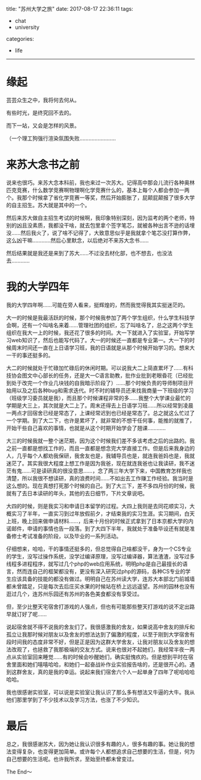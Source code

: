 title: "苏州大学之旅"
date: 2017-08-17 22:36:11
tags:
- chat
- university

categories:
- life
---

# 缘起

芸芸众生之中，我将何去何从。

有些时光，是终究回不去的。

而下一站，又会是怎样的风景。

（一个理工狗强行渲染氛围失败……………………

# 来苏大念书之前

说来也很巧。来苏大念本科前，我也来过一次苏大。记得高中那会儿流行各种奥林匹克竞赛，什么数学竞赛啊物理啊化学竞赛什么的，基本上每个人都会参加一两个。我那个时候拿了省化学竞赛一等奖，然后开始膨胀了，屁颠屁颠报了很多大学的自主招生。苏大就是其中的一个。

然后来苏大做自主招生考试的时候啊，我印象特别深刻，因为监考的两个老师，特别的凶且没素质，我都没干啥，就去包里拿个签字笔芯，就被各种出言不逊的话埋没……然后我火了，说了啥不记得了，大致意思似乎是我就拿个笔芯没打算作弊，这么凶干嘛…………然后心里默念，以后绝对不来苏大念书……

然后结果就是我还是来到了苏大……不过没去材化部，也不想去，也没法去…………

# 我的大学四年

我的大学四年啊……可能在旁人看来，挺辉煌的，然而我觉得我其实挺迷茫的。

大一的时候是我最活跃的时候，那个时候我参加了两个学生组织，什么学生科技学会啊，还有一个叫啥名来着……管理社团的组织，忘了叫啥名了，总之这两个学生组织在我大一上的时候，我还花了很多的时间。大一下就进入了实验室，开始写学习web知识了，然后也能写代码了。大一的时候还一直都是专业第一。大一下的时候周末时间还一直在上日语学习班，我的日语就是从那个时候开始学习的。想来大一干的事还挺多的。

大二的时候就处于忙碌加忙碌后的休闲时期。可以说我大二上简直累坏了……有科技协会图文中心部长的任务，还是大一C语言助教，批作业批到老眼昏花（已经批到处于改完一个作业几块钱的自我暗示阶段了）……那个时候负责的导师制项目开始用以及之后各种bug和需求迭代。时不时的辅导员还来找我商量一下班级的学习（班级学习委员就是我），而且那个时候课程非常的多……我整个大学课业最忙的学期是大三上，其次就是大二上了。周末还得去上日语学习班……所以经常到凌晨一两点才回宿舍已经是常态了，上课经常迟到也已经是常态了。总之就这么忙过了一个学期。到了大二下，也许是累坏了，就非常的不想干任何事，能推的就推了，开始干些自己喜欢的事情，也就是从这个时期开始学会了翘课…………

大三的时候我就一整个迷茫期，因为这个时候我们差不多该考虑之后的出路的。我之前一直都是想找工作的，而且一直都是想念完大学直接工作。但是后来我身边的人，几乎每个人都劝我保研，我舍友也是，我辅导员也是，就连我爸妈也是，我就迷茫了。其实我很大程度上想工作是因为我爸，现在就连我爸也让我读研，我不迷茫有鬼……可是读研真的很没意思……，念了两三年大学下来，中国教育怎样我也清楚，所以我很不想读研，真的浪费时间……不如出去工作赚工作经验。我当时是这么想的。现在真想打死那个时候的自己。到了大三下，差不多四月份的时候，我就有了去日本读研的年头，其他的去日细节，下片文章说吧。

大四的时候，则是我实习和申请日本留学的过程。大四上我则是去同花顺实习，大概实习了半年，一直实习到过年放假前夕，才结束我的实习生涯。实习期间，白天上班，晚上回来做申请材料……，后来十月份的时候正式拿到了日本京都大学的内诺邮件，申请的事情也告一段落。到了大四下半年，我就处于准备毕设还有就是准备修士考试准备的阶段，以及毕业的一系列活动。

仔细想来，哈哈，干的事情还挺多的，但总觉得自己啥都没干，身为一个CS专业的学生，没写过操作系统，没学过编译原理，没写过编译器，算法渣渣，没写过多线程多进程程序，就写过几个php的web应用系统，明明php是自己最擅长的语言，然而连自己的框架都没有，更没有深入研究过php的源码，各种CS专业的学生应该具备的技能的都没有做过。明明自己在苏州读大学，连苏大本部北门前城墙都未曾踏足，只是每次去后庄买水果的时候站在桥上远远遥望。苏州的园林也没有逛过几个，连苏州乐园还有苏州的各色美食都没有享受过。

但，至少比整天宅宿舍打游戏的人强点，但也有可能那些整天打游戏的说不定出路早就订好了呢……

说起宿舍就不得不说我的舍友们了。我很感激我的舍友，如果说高中舍友的排斥和孤立让我那时候对朋友以及舍友的想法达到了偏激的程度，以至于刚到大学宿舍有段时间我的态度非常不好，但是正是因为这群大学舍友，让我对朋友以及舍友的想法改观了，也拯救了我那极端的交友方式。说来也很对不起她们，我经常半夜一两点从实验室回来睡觉……有的时候会吵醒她们，确实挺愧疚的。但是想到平时在宿舍里面和她们嘻嘻哈哈，和她们一起奋战补作业实验报告啥的，还是很开心的。遇到这群舍友，真的是我的幸运。说起来我们宿舍六个人一起单身了四年了呢哈哈哈哈哈。

我也很感谢实验室，可以说是实验室让我认识了那么多有想法又牛逼的大牛。我从他们那里学到了不少技术以及学习方法，也涨了不少知识。

# 最后

总之，我很感谢苏大，因为她让我认识很多有趣的人，很多有趣的事。她让我的想法变得复杂，也变得更加简单。或许每个人都想追求自己想要的生活，但是，何为自己想要的生活呢。也许我所求，至始至终都未曾变过。

The End～